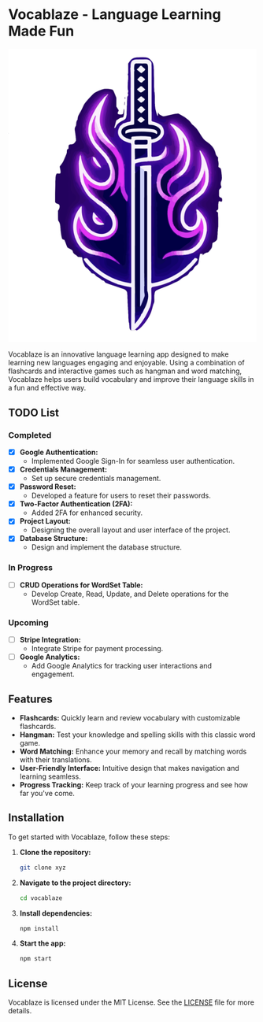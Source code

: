 
# Vocablaze - Language Learning Made Fun

![Vocablaze Logo](/public/assets/images/logo.png)

Vocablaze is an innovative language learning app designed to make learning new languages engaging and enjoyable. Using a combination of flashcards and interactive games such as hangman and word matching, Vocablaze helps users build vocabulary and improve their language skills in a fun and effective way.

## TODO List

### Completed
- [x] **Google Authentication:**
  - Implemented Google Sign-In for seamless user authentication.
- [x] **Credentials Management:**
  - Set up secure credentials management.
- [x] **Password Reset:**
  - Developed a feature for users to reset their passwords.
- [x] **Two-Factor Authentication (2FA):**
  - Added 2FA for enhanced security.
- [x] **Project Layout:**
  - Designing the overall layout and user interface of the project.
- [x] **Database Structure:**
  - Design and implement the database structure.

### In Progress
- [ ] **CRUD Operations for WordSet Table:**
  - Develop Create, Read, Update, and Delete operations for the WordSet table.

### Upcoming
- [ ] **Stripe Integration:**
  - Integrate Stripe for payment processing.
- [ ] **Google Analytics:**
  - Add Google Analytics for tracking user interactions and engagement.


## Features

- **Flashcards:** Quickly learn and review vocabulary with customizable flashcards.
- **Hangman:** Test your knowledge and spelling skills with this classic word game.
- **Word Matching:** Enhance your memory and recall by matching words with their translations.
- **User-Friendly Interface:** Intuitive design that makes navigation and learning seamless.
- **Progress Tracking:** Keep track of your learning progress and see how far you've come.

## Installation

To get started with Vocablaze, follow these steps:

1. **Clone the repository:**
    ```bash
    git clone xyz
    ```
2. **Navigate to the project directory:**
    ```bash
    cd vocablaze
    ```
3. **Install dependencies:**
    ```bash
    npm install
    ```
4. **Start the app:**
    ```bash
    npm start
    ```

## License

Vocablaze is licensed under the MIT License. See the [LICENSE](LICENSE) file for more details.
